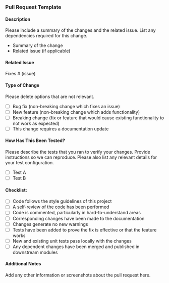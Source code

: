 ### Pull Request Template

#### Description

Please include a summary of the changes and the related issue. List any dependencies required for this change.

- Summary of the change
- Related issue (if applicable)

#### Related Issue

Fixes # (issue)

#### Type of Change

Please delete options that are not relevant.

- [ ] Bug fix (non-breaking change which fixes an issue)
- [ ] New feature (non-breaking change which adds functionality)
- [ ] Breaking change (fix or feature that would cause existing functionality to not work as expected)
- [ ] This change requires a documentation update

#### How Has This Been Tested?

Please describe the tests that you ran to verify your changes. Provide instructions so we can reproduce. Please also list any relevant details for your test configuration.

- [ ] Test A
- [ ] Test B

#### Checklist:

- [ ] Code follows the style guidelines of this project
- [ ] A self-review of the code has been performed
- [ ] Code is commented, particularly in hard-to-understand areas
- [ ] Corresponding changes have been made to the documentation
- [ ] Changes generate no new warnings
- [ ] Tests have been added to prove the fix is effective or that the feature works
- [ ] New and existing unit tests pass locally with the changes
- [ ] Any dependent changes have been merged and published in downstream modules

#### Additional Notes

Add any other information or screenshots about the pull request here.
